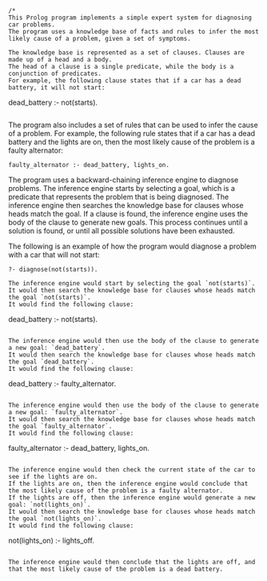 ```
/*
This Prolog program implements a simple expert system for diagnosing car problems.
The program uses a knowledge base of facts and rules to infer the most likely cause of a problem, given a set of symptoms.

The knowledge base is represented as a set of clauses. Clauses are made up of a head and a body.
The head of a clause is a single predicate, while the body is a conjunction of predicates.
For example, the following clause states that if a car has a dead battery, it will not start:

```
dead_battery :- not(starts).
```

```
The program also includes a set of rules that can be used to infer the cause of a problem.
For example, the following rule states that if a car has a dead battery and the lights are on, then the most likely cause of the problem is a faulty alternator:

```
faulty_alternator :- dead_battery, lights_on.
```

The program uses a backward-chaining inference engine to diagnose problems.
The inference engine starts by selecting a goal, which is a predicate that represents the problem that is being diagnosed.
The inference engine then searches the knowledge base for clauses whose heads match the goal.
If a clause is found, the inference engine uses the body of the clause to generate new goals.
This process continues until a solution is found, or until all possible solutions have been exhausted.

The following is an example of how the program would diagnose a problem with a car that will not start:

```
?- diagnose(not(starts)).
```

```
The inference engine would start by selecting the goal `not(starts)`.
It would then search the knowledge base for clauses whose heads match the goal `not(starts)`.
It would find the following clause:

```
dead_battery :- not(starts).
```

The inference engine would then use the body of the clause to generate a new goal: `dead_battery`.
It would then search the knowledge base for clauses whose heads match the goal `dead_battery`.
It would find the following clause:

```
dead_battery :- faulty_alternator.
```

The inference engine would then use the body of the clause to generate a new goal: `faulty_alternator`.
It would then search the knowledge base for clauses whose heads match the goal `faulty_alternator`.
It would find the following clause:

```
faulty_alternator :- dead_battery, lights_on.
```

The inference engine would then check the current state of the car to see if the lights are on.
If the lights are on, then the inference engine would conclude that the most likely cause of the problem is a faulty alternator.
If the lights are off, then the inference engine would generate a new goal: `not(lights_on)`.
It would then search the knowledge base for clauses whose heads match the goal `not(lights_on)`.
It would find the following clause:

```
not(lights_on) :- lights_off.
```

The inference engine would then conclude that the lights are off, and that the most likely cause of the problem is a dead battery.
```